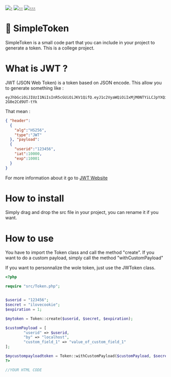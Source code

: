 [![-](https://img.shields.io/badge/PHP->=7.0.0-4e147a.svg)](https://www.php.net/)
[![--](https://img.shields.io/badge/Made%20with-PHPStorm%20IDE-8547b5.svg)](https://www.jetbrains.com/phpstorm/promo/?source=google&medium=cpc&campaign=14335686201&term=phpstorm)
[![---](https://img.shields.io/badge/With-JWT-c215bc.svg)](https://jwt.io/)
# 📌 SimpleToken

SimpleToken is a small code part that you can include in your project to generate a token.
This is a college project.

# What is JWT ?
JWT (JSON Web Token) is a token based on JSON encode.
This allow you to generate something like :
```
eyJhbGciOiJIUzI1NiIsInR5cGUiOiJKV1QifQ.eyJ1c2VyaWQiOiIxMjM0NTYiLCJpYXQiOjE2Njk3NjgxNTUsImV4cCI6MTY2OTg1NDU1NX0.8X9484DESNXzbKwuLxtVjhoc8o9N-2G0e2Cd9UT-tYk
```
That mean :
```json
{ "header":
  {
    "alg":"HS256",
    "type":"JWT"
  }, "payload":
  {
    "userid":"123456",
    "iat":10000,
    "exp":10001
  }
}
```
For more information about it go to [JWT Website](https://jwt.io/)
# How to install
Simply drag and drop the src file in your project, you can rename it if you want.

# How to use

You have to import the Token class and call the method "create".
If you want to do a custom payload, simply call the method "withCustomPayload"

If you want to personnalize the wole token, just use the JWToken class.

```php
<?php

require "src/Token.php";


$userid = "123456";
$secret = "ilovecookie";
$expiration = 1;

$mytoken = Token::create($userid, $secret, $expiration);

$customPayload = [
        "userid" => $userid,
        "by" => "localhost",
        "custom_field_1" => "value_of_custom_field_1"
];

$mycustompayloadtoken = Token::withCustomPayload($customPayload, $secret, $expiration)
?>

//YOUR HTML CODE
```
